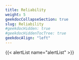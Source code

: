 ```yaml
---
title: Reliability
weight: 5
geekdocCollapseSection: true
slug: Reliability
#geekdocHidden: true
#geekdocHiddenTocTree: true
geekdocAlign: "left"
---
```


{{< alertList name="alertList" >}}
<script>
    console.log('-------- Hugo Debug: Theme = Twenty-Sixteen -------')
    console.log('HUGO_ENV: ', '{{ (getenv "HUGO_ENV") | default "NOT SET" }}')
    console.log('Long Env: ', '{{ (getenv "HUGO_ENV") | (getenv "ENVIRONMENT") | default .Site.Params.env | default "DEV" }}')
    console.log('Is Prod?: ', '{{ (eq (getenv "HUGO_ENV") "production" | or (eq .Site.Params.env "production")) }}')
    console.log('Page Kind: ', '{{.Page.Kind}}')
    console.log('Current Section: ', '{{.Page.CurrentSection | default "NOT SET" }}')
    console.log('Page Section: ', '{{.Page.Section | default "NOT SET" }}')
    console.log('Page Type: ', '{{.Page.Type}}')
    console.log('Page Dir: ', '{{.Page.Dir | default "/" }}{{ .File }}')
    console.log('Page Wd: ', '{{.Page.FuzzyWordCount}}')
    console.log('Page Home?: ', '{{.Page.IsHome}}')
    console.log('Page Node?: ', '{{.Page.IsNode}}')
    console.log('Page Page?: ', '{{.Page.IsPage}}')
    console.log('Page Date: ', '{{.Page.Date}}')
    console.log('Page Lastmod: ', '{{.Page.Lastmod}}')
    console.log('Page Date=Lastmod?: ', '{{ (eq .Page.Lastmod .Page.Date) }}')
    console.log('Page Date<>Lastmod?: ', '{{ (ne .Lastmod .Date) }}')
    console.log('Section Parent: ', '{{ with .Parent}}{{ .Dir | default "/" }}{{ .File }}{{end}}')
    console.log('Sharing Icons?: ', '{{ .Site.Params.Sharingicons | default "NOT DEFINED" }}')
    console.log('Comments?: ', '{{ .Params.comments | default "NOT DEFINED" }}')
    console.log('Disquss?: ', '{{ $.Site.DisqusShortname | default "NOT DEFINED" }}')
    console.log('Google Analytics?: ', '{{ .Site.GoogleAnalytics | default "NOT DEFINED" }}')
    console.log('Count of related pages: ', '{{if .Page.IsPage}}{{ len (.Site.RegularPages.Related .) }}{{end}}' )
    console.log(': ', '')
    console.log('---------------------------------------------------')
</script>